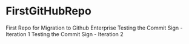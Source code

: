 # FirstGitHubRepo
First Repo for Migration to Github Enterprise
Testing the Commit Sign - Iteration 1
Testing the Commit Sign - Iteration 2
